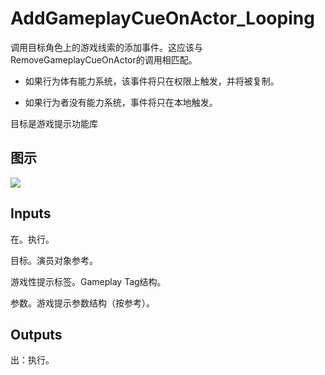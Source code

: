 # AddGameplayCueOnActor_Looping

调用目标角色上的游戏线索的添加事件。这应该与RemoveGameplayCueOnActor的调用相匹配。

  * 如果行为体有能力系统，该事件将只在权限上触发，并将被复制。

  * 如果行为者没有能力系统，事件将只在本地触发。





目标是游戏提示功能库

## 图示

![]($-20221218-19083790.png)

## Inputs

在。执行。

目标。演员对象参考。

游戏性提示标签。Gameplay Tag结构。

参数。游戏提示参数结构（按参考）。  

## Outputs

出：执行。
